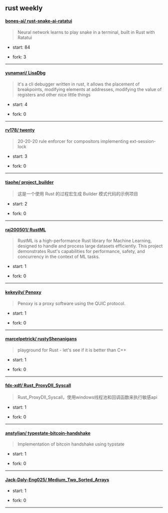## rust weekly

#### [bones-ai/ rust-snake-ai-ratatui](https://github.com/bones-ai/rust-snake-ai-ratatui)
>  Neural network learns to play snake in a terminal, built in Rust with Ratatui
+ start: 84
+ fork: 3
---
#### [yunamari/ LisaDbg](https://github.com/yunamari/LisaDbg)
>  it's a cli debugger written in rust, it allows the placement of breakpoints, modifying elements at addresses, modifying the value of registers and other nice little things
+ start: 4
+ fork: 0
---
#### [rv178/ twenty](https://github.com/rv178/twenty)
>  20-20-20 rule enforcer for compositors implementing ext-session-lock
+ start: 3
+ fork: 0
---
#### [tiaohe/ project_builder](https://github.com/tiaohe/project_builder)
>  这是一个使用 Rust 的过程宏生成 Builder 模式代码的示例项目
+ start: 2
+ fork: 0
---
#### [raj200501/ RustML](https://github.com/raj200501/RustML)
>  RustML is a high-performance Rust library for Machine Learning, designed to handle and process large datasets efficiently. This project demonstrates Rust's capabilities for performance, safety, and concurrency in the context of ML tasks.
+ start: 1
+ fork: 0
---
#### [kekeyilv/ Penoxy](https://github.com/kekeyilv/Penoxy)
>  Penoxy is a proxy software using the QUIC protocol.
+ start: 1
+ fork: 0
---
#### [marcelpetrick/ rustyShenanigans](https://github.com/marcelpetrick/rustyShenanigans)
>  playground for Rust - let's see if it is better than C++
+ start: 1
+ fork: 0
---
#### [fdx-xdf/ Rust_ProxyDll_Syscall](https://github.com/fdx-xdf/Rust_ProxyDll_Syscall)
>  Rust_ProxyDll_Syscall，使用windows线程池和回调函数来执行敏感api
+ start: 1
+ fork: 0
---
#### [anstylian/ typestate-bitcoin-handshake](https://github.com/anstylian/typestate-bitcoin-handshake)
>  Implementation of bitcoin handshake using typstate
+ start: 1
+ fork: 0
---
#### [Jack-Daly-Eng025/ Medium_Two_Sorted_Arrays](https://github.com/Jack-Daly-Eng025/Medium_Two_Sorted_Arrays)
>  
+ start: 1
+ fork: 0
---